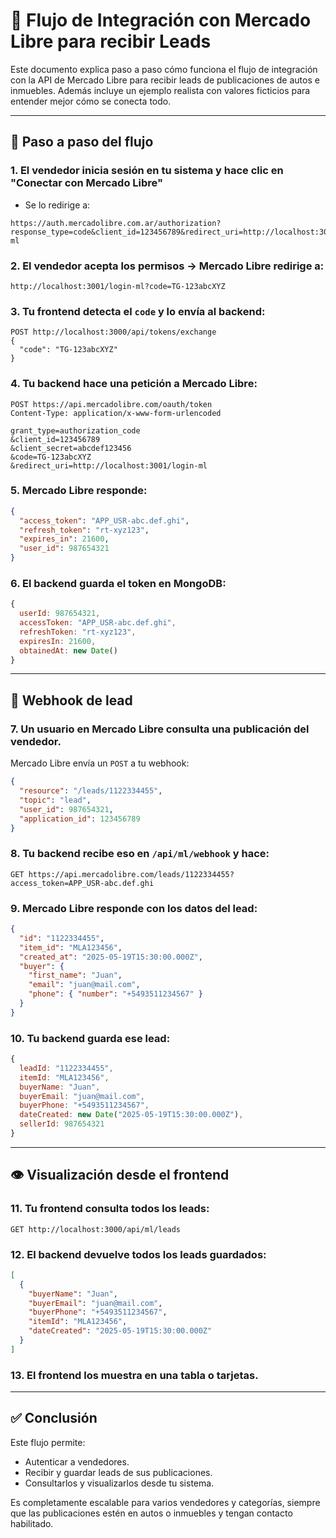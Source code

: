# 🔄 Flujo de Integración con Mercado Libre para recibir Leads

Este documento explica paso a paso cómo funciona el flujo de integración con la API de Mercado Libre para recibir leads de publicaciones de autos e inmuebles. Además incluye un ejemplo realista con valores ficticios para entender mejor cómo se conecta todo.

---

## 📌 Paso a paso del flujo

### 1. El vendedor inicia sesión en tu sistema y hace clic en "Conectar con Mercado Libre"

* Se lo redirige a:

```
https://auth.mercadolibre.com.ar/authorization?response_type=code&client_id=123456789&redirect_uri=http://localhost:3001/login-ml
```

### 2. El vendedor acepta los permisos → Mercado Libre redirige a:

```
http://localhost:3001/login-ml?code=TG-123abcXYZ
```

### 3. Tu frontend detecta el `code` y lo envía al backend:

```http
POST http://localhost:3000/api/tokens/exchange
{
  "code": "TG-123abcXYZ"
}
```

### 4. Tu backend hace una petición a Mercado Libre:

```http
POST https://api.mercadolibre.com/oauth/token
Content-Type: application/x-www-form-urlencoded

grant_type=authorization_code
&client_id=123456789
&client_secret=abcdef123456
&code=TG-123abcXYZ
&redirect_uri=http://localhost:3001/login-ml
```

### 5. Mercado Libre responde:

```json
{
  "access_token": "APP_USR-abc.def.ghi",
  "refresh_token": "rt-xyz123",
  "expires_in": 21600,
  "user_id": 987654321
}
```

### 6. El backend guarda el token en MongoDB:

```js
{
  userId: 987654321,
  accessToken: "APP_USR-abc.def.ghi",
  refreshToken: "rt-xyz123",
  expiresIn: 21600,
  obtainedAt: new Date()
}
```

---

## 📨 Webhook de lead

### 7. Un usuario en Mercado Libre consulta una publicación del vendedor.

Mercado Libre envía un `POST` a tu webhook:

```json
{
  "resource": "/leads/1122334455",
  "topic": "lead",
  "user_id": 987654321,
  "application_id": 123456789
}
```

### 8. Tu backend recibe eso en `/api/ml/webhook` y hace:

```http
GET https://api.mercadolibre.com/leads/1122334455?access_token=APP_USR-abc.def.ghi
```

### 9. Mercado Libre responde con los datos del lead:

```json
{
  "id": "1122334455",
  "item_id": "MLA123456",
  "created_at": "2025-05-19T15:30:00.000Z",
  "buyer": {
    "first_name": "Juan",
    "email": "juan@mail.com",
    "phone": { "number": "+5493511234567" }
  }
}
```

### 10. Tu backend guarda ese lead:

```js
{
  leadId: "1122334455",
  itemId: "MLA123456",
  buyerName: "Juan",
  buyerEmail: "juan@mail.com",
  buyerPhone: "+5493511234567",
  dateCreated: new Date("2025-05-19T15:30:00.000Z"),
  sellerId: 987654321
}
```

---

## 👁 Visualización desde el frontend

### 11. Tu frontend consulta todos los leads:

```http
GET http://localhost:3000/api/ml/leads
```

### 12. El backend devuelve todos los leads guardados:

```json
[
  {
    "buyerName": "Juan",
    "buyerEmail": "juan@mail.com",
    "buyerPhone": "+5493511234567",
    "itemId": "MLA123456",
    "dateCreated": "2025-05-19T15:30:00.000Z"
  }
]
```

### 13. El frontend los muestra en una tabla o tarjetas.

---

## ✅ Conclusión

Este flujo permite:

* Autenticar a vendedores.
* Recibir y guardar leads de sus publicaciones.
* Consultarlos y visualizarlos desde tu sistema.

Es completamente escalable para varios vendedores y categorías, siempre que las publicaciones estén en autos o inmuebles y tengan contacto habilitado.

